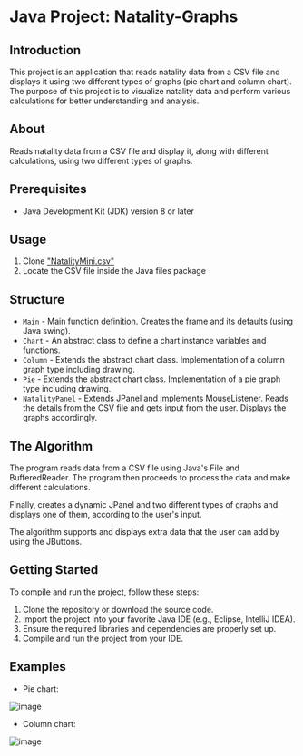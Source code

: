 # Java Project: Natality-Graphs

## Introduction

This project is an application that reads natality data from a CSV file and displays it using two different types of graphs (pie chart and column chart). The purpose of this project is to visualize natality data and perform various calculations for better understanding and analysis.

## About

Reads natality data from a CSV file and display it, along with different calculations, using two different types of graphs.

## Prerequisites

- Java Development Kit (JDK) version 8 or later

## Usage

1. Clone ["NatalityMini.csv"](https://github.com/OmriNaor/Natality-Graphs/blob/main/NatalityMini.csv)
2. Locate the CSV file inside the Java files package

## Structure

- `Main` - Main function definition. Creates the frame and its defaults (using Java swing).
- `Chart` - An abstract class to define a chart instance variables and functions.
- `Column` - Extends the abstract chart class. Implementation of a column graph type including drawing.
- `Pie` - Extends the abstract chart class. Implementation of a pie graph type including drawing.
- `NatalityPanel` - Extends JPanel and implements MouseListener. Reads the details from the CSV file and gets input from the user. Displays the graphs accordingly.

## The Algorithm

The program reads data from a CSV file using Java's File and BufferedReader. The program then proceeds to process the data and make different calculations.

Finally, creates a dynamic JPanel and two different types of graphs and displays one of them, according to the user's input. 

The algorithm supports and displays extra data that the user can add by using the JButtons.

## Getting Started

To compile and run the project, follow these steps:

1. Clone the repository or download the source code.
2. Import the project into your favorite Java IDE (e.g., Eclipse, IntelliJ IDEA).
3. Ensure the required libraries and dependencies are properly set up.
4. Compile and run the project from your IDE.

## Examples

* Pie chart:

![image](https://user-images.githubusercontent.com/106623821/206693822-c07acbd8-78de-427d-a84d-e9d20c24b772.png)

* Column chart:

![image](https://user-images.githubusercontent.com/106623821/206694254-992dd657-395c-4e46-9396-0da782da3689.png)
